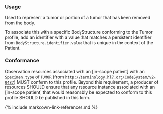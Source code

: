 ### Usage

Used to represent a tumor or portion of a tumor that has been removed from the body.

To associate this with a specific BodyStructure conforming to the Tumor profile, add an identifier with a value that matches a persistent identifier from `BodyStructure.identifier.value` that is unique in the context of the Patient.


### Conformance

Observation resources associated with an [in-scope patient] with an `Specimen.type` of `TUMOR` (from [`http://terminology.hl7.org/CodeSystem/v2-0487`](http://terminology.hl7.org/2.1.0/CodeSystem-v2-0487.html)) MUST conform to this profile. Beyond this requirement, a producer of resources SHOULD ensure that any resource instance associated with an [in-scope patient] that would reasonably be expected to conform to this profile SHOULD be published in this form.

{% include markdown-link-references.md %}
